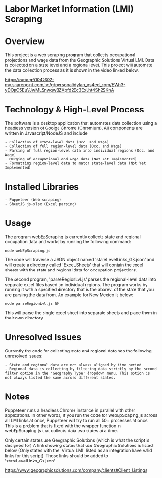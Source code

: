 # Labor Market Information (LMI) Scraping

# Overview
This project is a web scraping program that collects occupational projections and wage data from the Geographic Solutions Virtual LMI. 
Data is collected on a state level and a regional level. 
This project will automate the data collection process as it is shown in the video linked below. 

https://netorgft1947697-my.sharepoint.com/:v:/g/personal/dylan_ns4ed_com/EWh3-yDOpC5EuVJwMLSnwqwBZXpfd2Ec3ExLht4Sh2SKnA

# Technology & High-Level Process
The software is a desktop application that automates data collection using a headless version of Goolge Chrome (Chromium).
All components are written in Javascript/NodeJS and include:

    - Collection of state-level data (Occ. and Wage)
    - Collection of full region-level data (Occ. and Wage)
    - Parsing of full region-level data into individual regions (Occ. and Wage)
    - Merging of occupational and wage data (Not Yet Implemented)
    - Formatting region-level data to match state-level data (Not Yet Implemented)

# Installed Libraries
    
    - Puppeteer (Web scraping)
    - SheetJS js-xlsx (Excel parsing)

# Usage
The program webEpScraping.js currently collects state and regional occupation data and works by running the following command:

    node webEpScraping.js
 
 The code will traverse a JSON object named 'stateLevelLinks_GS.json' and will create a directory called 'Excel_Sheets' that will contain the 
 excel sheets with the state and regional data for occupation projections.
 
 The second program, 'parseRegionLvl.js' parses the regional-level data into separate excel files based on individual regions. The program works by running 
 it with a specified directory that is the abbrev. of the state that you are parsing the data from. An example for New Mexico is below:
 
    node parseRegionLvl.js NM
    
 This will parse the single excel sheet into separate sheets and place them in their own directory.
 
 # Unresolved Issues
 Currently the code for collecting state and regional data has the following unresolved issues:
 
    - State and regional data are not always aligned by time period
    - Regional data is collecting by filtering data strictly by the second filter option in the 'Geography Type' dropdown menu. This option is not always listed the same across different states.


# Notes
Puppeteer runs a headless Chrome instance in parallel with other applications. In other words, If you run the code for webEpScaping.js across all LMI links at once, Puppeteer 
will try to run all 50+ processes at once. This is a problem that is fixed with the wrapper function in webEpScraping.js that collects data two states at a time. 

Only certain states use Geographic Solutions (which is what the script is designed for) A link showing states that use Geographic Solutions is listed below 
(Only states with the 'Virtual LMI' listed as an integration have valid links for this script). Those links should be added to 'stateLevelLinks_Gs.json'.

https://www.geographicsolutions.com/company/clients#Client_Listings

